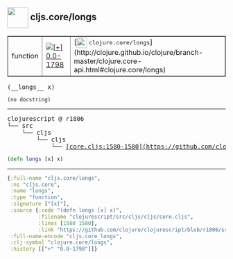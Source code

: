 ## <img width="48px" valign="middle" src="http://i.imgur.com/Hi20huC.png"> cljs.core/longs

 <table border="1">
<tr>
<td>function</td>
<td><a href="https://github.com/cljsinfo/api-refs/tree/0.0-1798"><img valign="middle" alt="[+] 0.0-1798" src="https://img.shields.io/badge/+-0.0--1798-lightgrey.svg"></a> </td>
<td>
[<img height="24px" valign="middle" src="http://i.imgur.com/1GjPKvB.png"> <samp>clojure.core/longs</samp>](http://clojure.github.io/clojure/branch-master/clojure.core-api.html#clojure.core/longs)
</td>
</tr>
</table>

 <samp>
(__longs__ x)<br>
</samp>

```
(no docstring)
```

---

 <pre>
clojurescript @ r1806
└── src
    └── cljs
        └── cljs
            └── <ins>[core.cljs:1580-1580](https://github.com/clojure/clojurescript/blob/r1806/src/cljs/cljs/core.cljs#L1580-L1580)</ins>
</pre>

```clj
(defn longs [x] x)
```


---

```clj
{:full-name "cljs.core/longs",
 :ns "cljs.core",
 :name "longs",
 :type "function",
 :signature ["[x]"],
 :source {:code "(defn longs [x] x)",
          :filename "clojurescript/src/cljs/cljs/core.cljs",
          :lines [1580 1580],
          :link "https://github.com/clojure/clojurescript/blob/r1806/src/cljs/cljs/core.cljs#L1580-L1580"},
 :full-name-encode "cljs.core_longs",
 :clj-symbol "clojure.core/longs",
 :history [["+" "0.0-1798"]]}

```
